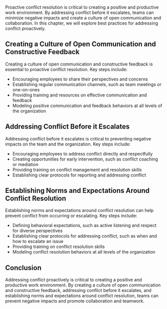 
Proactive conflict resolution is critical to creating a positive and productive work environment. By addressing conflict before it escalates, teams can minimize negative impacts and create a culture of open communication and collaboration. In this chapter, we will explore best practices for addressing conflict proactively.

Creating a Culture of Open Communication and Constructive Feedback
------------------------------------------------------------------

Creating a culture of open communication and constructive feedback is essential to proactive conflict resolution. Key steps include:

* Encouraging employees to share their perspectives and concerns
* Establishing regular communication channels, such as team meetings or one-on-ones
* Providing training and resources on effective communication and feedback
* Modeling positive communication and feedback behaviors at all levels of the organization

Addressing Conflict Before it Escalates
---------------------------------------

Addressing conflict before it escalates is critical to preventing negative impacts on the team and the organization. Key steps include:

* Encouraging employees to address conflict directly and respectfully
* Creating opportunities for early intervention, such as conflict coaching or mediation
* Providing training on conflict management and resolution skills
* Establishing clear protocols for reporting and addressing conflict

Establishing Norms and Expectations Around Conflict Resolution
--------------------------------------------------------------

Establishing norms and expectations around conflict resolution can help prevent conflict from occurring or escalating. Key steps include:

* Defining behavioral expectations, such as active listening and respect for diverse perspectives
* Establishing clear protocols for addressing conflict, such as when and how to escalate an issue
* Providing training on conflict resolution skills
* Modeling conflict resolution behaviors at all levels of the organization

Conclusion
----------

Addressing conflict proactively is critical to creating a positive and productive work environment. By creating a culture of open communication and constructive feedback, addressing conflict before it escalates, and establishing norms and expectations around conflict resolution, teams can prevent negative impacts and promote collaboration and teamwork.
